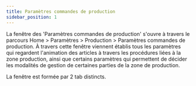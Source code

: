 ```yaml
---
title: Paramètres commandes de production
sidebar_position: 1
---
```


La fenêtre des 'Paramètres commandes de production' s'ouvre à travers le parcours Home > Paramètres > Production > Paramètres commandes de production. À travers cette fenêtre viennent établis tous les paramètres qui regardent l'animation des articles à travers les procédures liées à la zone production, ainsi que certains paramètres qui permettent de décider les modalités de gestion de certaines parties de la zone de production.

La fenêtre est formée par 2 tab distincts.






